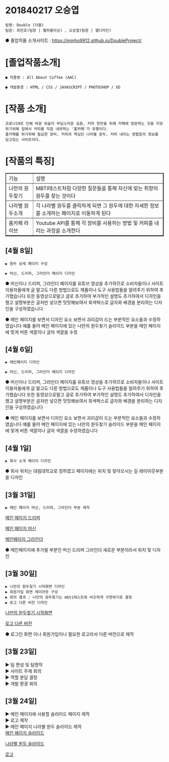 # 201840217 오승엽

    팀명: Double (더블)
    팀원: 최민호(팀장 | 웹퍼블리싱) , 오승엽(팀원 | 웹디자인)

● 졸업작품 소개사이트 : https://minho9912.github.io/DoubleProject/

# [졸업작품소개]

    ● 작품명 : All About Coffee (AAC)

    ● 개발환경 : HTML / CSS / JAVASCRIPT / PHOTOSHOP / XD

# [작품 소개]

    코로나19로 인해 바깥 외출이 부담스러운 요즘, 커피 한잔을 위해 카페에 방문하는 것을 지양하기위해 집에서 커피를 직접 내려먹는 '홈카페'가 유행이다.
    홈카페를 하기위해 필요한 장비, 커피의 핵심인 나라별 원두, 커피 내리는 방법등의 정보를 담고있는 사이트이다.

# [작품의 특징]
<table border=2> 
    <tr>
    <td>기능</td>
    <td>설명</td>
    </tr>
    <tr>
    <td>나만의 원두찾기</td>
    <td>MBTI테스트처럼 다양한 질문들을 통해 자신에 맞는 취향의 원두를 찾는 것이다</td>
    </tr>
    <tr>
    <td>나라별 원두소개</td>
    <td>각 나라별 원두를 클릭하게 되면 그 원두에 대한 자세한 정보를 소개하는 페이지로 이동하게 된다</td>
    </tr>
    <tr>
    <td>홈카페 라이브</td>
    <td>Youtube API를 통해 각 장비를 사용하는 방법 및 커피를 내리는 과정을 소개한다</td>
    </tr>
</table>

## [4월 8일]

    ▶ 원두 상세 페이지 구성
    
    ▶ 머신, 드리퍼, 그라인더 페이지 디자인
    
 ● 머신이나 드리퍼, 그라인더 페이지를 유튜브 영상을 추가하므로 소비자들이나 사이트 이용자들에게 글 말고도 다른 방법으로도 제품이나 도구 사용법들을 알려주기 위하여 추가했습니다
 또한 동영상으로말고 글로 추가하여 부가적인 설명도 추가하여서 디자인을 했고 설명부분은 글자만 넣으면 밋밋해보여서 회색박스로 글자와 배경을 분리하는 디자인을 구성하였습니다
 
 ● 메인 페이지를 보면서 디자인 요소 보면서 괴리감이 드는 부분적인 요소들과 수정하였습니다 예를 들어 메인 페이지에 있는 나만의 원두찾기 슬라이드 부분을 메인 페이지에 맞게 버튼 색깔이나 글자 색깔을 수정

## [4월 6일]

    ▶ 메인페이지 디자인
    
    ▶ 머신, 드리퍼, 그라인더 페이지 디자인
    
 ● 머신이나 드리퍼, 그라인더 페이지를 유튜브 영상을 추가하므로 소비자들이나 사이트 이용자들에게 글 말고도 다른 방법으로도 제품이나 도구 사용법들을 알려주기 위하여 추가했습니다
 또한 동영상으로말고 글로 추가하여 부가적인 설명도 추가하여서 디자인을 했고 설명부분은 글자만 넣으면 밋밋해보여서 회색박스로 글자와 배경을 분리하는 디자인을 구성하였습니다
 
 ● 메인 페이지를 보면서 디자인 요소 보면서 괴리감이 드는 부분적인 요소들과 수정하였습니다 예를 들어 메인 페이지에 있는 나만의 원두찾기 슬라이드 부분을 메인 페이지에 맞게 버튼 색깔이나 글자 색깔을 수정하였습니다
 
## [4월 1일]

    ▶ 회사 소개 페이지 디자인
    
 ● 회사 위치는 대림대학교로 정하였고 페이지에는 위치 및 찾아오시는 길 레이아웃부분을 디자인
    
## [3월 31일]

    ▶ 메인 페이지 머신, 드리퍼, 그라인더 부분 제작

[메인 페이지 드리퍼](%EB%93%9C%EB%A6%AC%ED%8D%BC.png)

[메인 페이지 머신](%EB%A8%B8%EC%8B%A0.png)

[메인페이지 그라인더](%EA%B7%B8%EB%9D%BC%EC%9D%B8%EB%8D%94.png)

● 메인페이지에 추가될 부분인 머신 드리퍼 그라인더 새로운 부분이라서 위치 및 디자인

## [3월 30일]

    ▶ 나만의 원두찾기 시작화면 디자인
    ▶ 회원가입 화면 레이아웃 구성
    ▶ 회의 결과 : 나만의 원두찾기는 mbti테스트와 비슷하게 구현하기로 결정
    ▶ 로고 다른 버전 디자인

[나만의 원두찾기 시작화면](%EC%83%81%EC%84%B8%ED%8E%98%EC%9D%B4%EC%A7%80.png)


[로고 다른 버전](%EB%A1%9C%EA%B3%A0%20%EB%8B%A4%EB%A5%B8%EB%B2%84%EC%A0%84.png)

● 로그인 화면 이나 회원가입이나 필요한 로고라서 다른 버전으로 제작

## [3월 23일]

▶ 팀 편성 및 팀명작 \
▶ 사이트 주제 회의\
▶ 역할 분담 결정\
▶ 개발 환경 회의

## [3월 24일]

▶ 메인 페이지에 사용할 슬라이드 페이지 제작 \
▶ 로고 제작 \
▶ 메인 페이지 나라별 원두 슬라이드 제작\
[메인 페이지 슬라이드](./%EB%93%9C%EB%A6%AC%ED%8D%BC.png) 

[나라별 원두 슬라이드](./%EA%B3%BC%ED%85%8C%EB%A7%90%EB%9D%BC.png) 

[로고](%EB%A1%9C%EA%B3%A0%20%EC%88%98%EC%A0%95%EB%B3%B8.PNG)
